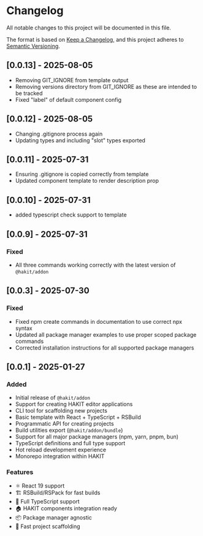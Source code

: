 # Changelog

All notable changes to this project will be documented in this file.

The format is based on [Keep a Changelog](https://keepachangelog.com/en/1.0.0/),
and this project adheres to [Semantic Versioning](https://semver.org/spec/v2.0.0.html).

## [0.0.13] - 2025-08-05
- Removing GIT_IGNORE from template output
- Removing versions directory from GIT_IGNORE as these are intended to be tracked
- Fixed "label" of default component config

## [0.0.12] - 2025-08-05
- Changing .gitignore process again
- Updating types and including "slot" types exported

## [0.0.11] - 2025-07-31
- Ensuring .gitignore is copied correctly from template
- Updated component template to render description prop

## [0.0.10] - 2025-07-31
- added typescript check support to template

## [0.0.9] - 2025-07-31
### Fixed
- All three commands working correctly with the latest version of `@hakit/addon`

## [0.0.3] - 2025-07-30
### Fixed
- Fixed npm create commands in documentation to use correct npx syntax
- Updated all package manager examples to use proper scoped package commands
- Corrected installation instructions for all supported package managers

## [0.0.1] - 2025-01-27

### Added
- Initial release of `@hakit/addon`
- Support for creating HAKIT editor applications
- CLI tool for scaffolding new projects
- Basic template with React + TypeScript + RSBuild
- Programmatic API for creating projects
- Build utilities export (`@hakit/addon/bundle`)
- Support for all major package managers (npm, yarn, pnpm, bun)
- TypeScript definitions and full type support
- Hot reload development experience
- Monorepo integration within HAKIT

### Features
- ⚛️ React 19 support
- 🏗️ RSBuild/RSPack for fast builds
- 📝 Full TypeScript support
- 🏠 HAKIT components integration ready
- 📦 Package manager agnostic
- 🚀 Fast project scaffolding
